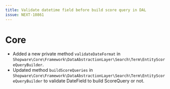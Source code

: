 ```yaml
---
title: Validate datetime field before build score query in DAL
issue: NEXT-10861
---
```

# Core
* Added a new private method `validateDateFormat` in `Shopware\Core\Framework\DataAbstractionLayer\Search\Term\EntityScoreQueryBuilder`.
* Updated method `buildScoreQueries` in `Shopware\Core\Framework\DataAbstractionLayer\Search\Term\EntityScoreQueryBuilder` to validate DateField to build ScoreQuery or not.
